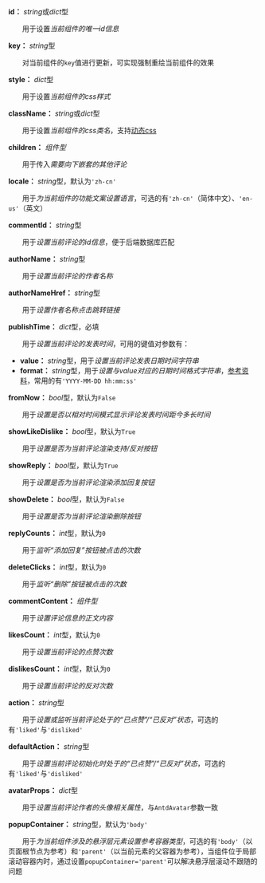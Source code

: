 **id：** *string*或*dict*型

　　用于设置*当前组件的唯一id信息*

**key：** *string*型

　　对当前组件的`key`值进行更新，可实现强制重绘当前组件的效果

**style：** *dict*型

　　用于设置*当前组件的css样式*

**className：** *string*或*dict*型

　　用于设置*当前组件的css类名*，支持[动态css](/advanced-classname)

**children：** *组件型*

　　用于传入*需要向下嵌套的其他评论*

**locale：** *string*型，默认为`'zh-cn'`

　　用于*为当前组件的功能文案设置语言*，可选的有`'zh-cn'`（简体中文）、`'en-us'`（英文）

**commentId：** *string*型

　　用于*设置当前评论的id信息*，便于后端数据库匹配

**authorName：** *string*型

　　用于*设置当前评论的作者名称*

**authorNameHref：** *string*型

　　用于*设置作者名称点击跳转链接*

**publishTime：** *dict*型，必填

　　用于*设置当前评论的发表时间*，可用的键值对参数有：

- **value：** *string*型，用于*设置当前评论发表日期时间字符串*
- **format：** *string*型，用于*设置与value对应的日期时间格式字符串*，[参考资料](https://momentjscom.readthedocs.io/en/latest/moment/04-displaying/01-format/)，常用的有`'YYYY-MM-DD hh:mm:ss'`

**fromNow：** *bool*型，默认为`False`

　　用于*设置是否以相对时间模式显示评论发表时间距今多长时间*

**showLikeDislike：** *bool*型，默认为`True`

　　用于*设置是否为当前评论渲染支持/反对按钮*

**showReply：** *bool*型，默认为`True`

　　用于*设置是否为当前评论渲染添加回复按钮*

**showDelete：** *bool*型，默认为`False`

　　用于*设置是否为当前评论渲染删除按钮*

**replyCounts：** *int*型，默认为`0`

　　用于*监听“添加回复”按钮被点击的次数*

**deleteClicks：** *int*型，默认为`0`

　　用于*监听“删除”按钮被点击的次数*

**commentContent：** *组件型*

　　用于*设置评论信息的正文内容*

**likesCount：** *int*型，默认为`0`

　　用于*设置当前评论的点赞次数*

**dislikesCount：** *int*型，默认为`0`

　　用于*设置当前评论的反对次数*

**action：** *string*型

　　用于*设置或监听当前评论处于的“已点赞”/“已反对”状态*，可选的有`'liked'`与`'disliked'`

**defaultAction：** *string*型

　　用于*设置当前评论初始化时处于的“已点赞”/“已反对”状态*，可选的有`'liked'`与`'disliked'`

**avatarProps：** *dict*型

　　用于*设置当前评论作者的头像相关属性*，与`AntdAvatar`参数一致

**popupContainer：** *string*型，默认为`'body'`

　　用于*为当前组件涉及的悬浮层元素设置参考容器类型*，可选的有`'body'`（以页面根节点为参考）和`'parent'`（以当前元素的父容器为参考），当组件位于局部滚动容器内时，通过设置`popupContainer='parent'`可以解决悬浮层滚动不跟随的问题